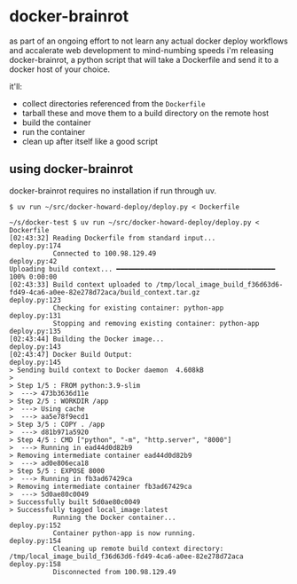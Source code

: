 # docker-brainrot

as part of an ongoing effort to not learn any actual docker deploy workflows and accalerate web development to mind-numbing speeds i'm releasing docker-brainrot, a python script that will take a Dockerfile and send it to a docker host of your choice.

it'll:

* collect directories referenced from the `Dockerfile`
* tarball these and move them to a build directory on the remote host
* build the container
* run the container
* clean up after itself like a good script

## using docker-brainrot

docker-brainrot requires no installation if run through uv.

```
$ uv run ~/src/docker-howard-deploy/deploy.py < Dockerfile
```
```
~/s/docker-test $ uv run ~/src/docker-howard-deploy/deploy.py < Dockerfile
[02:43:32] Reading Dockerfile from standard input...                                                                                                                                                                                    deploy.py:174
           Connected to 100.98.129.49                                                                                                                                                                                                    deploy.py:42
Uploading build context... ━━━━━━━━━━━━━━━━━━━━━━━━━━━━━━━━━━━━━━━━ 100% 0:00:00
[02:43:33] Build context uploaded to /tmp/local_image_build_f36d63d6-fd49-4ca6-a0ee-82e278d72aca/build_context.tar.gz                                                                                                                   deploy.py:123
           Checking for existing container: python-app                                                                                                                                                                                  deploy.py:131
           Stopping and removing existing container: python-app                                                                                                                                                                         deploy.py:135
[02:43:44] Building the Docker image...                                                                                                                                                                                                 deploy.py:143
[02:43:47] Docker Build Output:                                                                                                                                                                                                         deploy.py:145
> Sending build context to Docker daemon  4.608kB
>
> Step 1/5 : FROM python:3.9-slim
>  ---> 473b3636d11e
> Step 2/5 : WORKDIR /app
>  ---> Using cache
>  ---> aa5e78f9ecd1
> Step 3/5 : COPY . /app
>  ---> d81b971a5920
> Step 4/5 : CMD ["python", "-m", "http.server", "8000"]
>  ---> Running in ead44d0d82b9
> Removing intermediate container ead44d0d82b9
>  ---> ad0e806eca18
> Step 5/5 : EXPOSE 8000
>  ---> Running in fb3ad67429ca
> Removing intermediate container fb3ad67429ca
>  ---> 5d0ae80c0049
> Successfully built 5d0ae80c0049
> Successfully tagged local_image:latest
           Running the Docker container...                                                                                                                                                                                              deploy.py:152
           Container python-app is now running.                                                                                                                                                                                         deploy.py:154
           Cleaning up remote build context directory: /tmp/local_image_build_f36d63d6-fd49-4ca6-a0ee-82e278d72aca                                                                                                                      deploy.py:158
           Disconnected from 100.98.129.49
```
